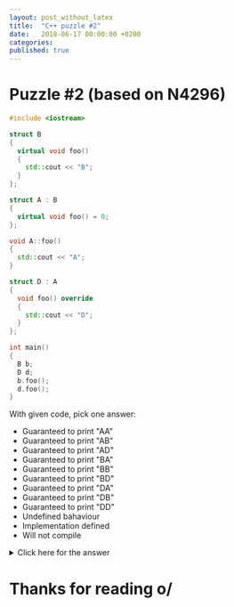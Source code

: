 ```yaml
---
layout: post_without_latex
title:  "C++ puzzle #2"
date:   2018-06-17 00:00:00 +0200
categories: 
published: true
---
```



# Puzzle #2 (based on N4296)

```cpp
#include <iostream>

struct B
{
  virtual void foo()
  {
    std::cout << "B";
  }
};

struct A : B
{
  virtual void foo() = 0;
};

void A::foo()
{
  std::cout << "A";
}

struct D : A
{
  void foo() override
  {
    std::cout << "D";
  }
};

int main()
{
  B b;
  D d;
  b.foo();
  d.foo();
}
```

With given code, pick one answer:
- Guaranteed to print "AA"
- Guaranteed to print "AB"
- Guaranteed to print "AD"
- Guaranteed to print "BA"
- Guaranteed to print "BB"
- Guaranteed to print "BD"
- Guaranteed to print "DA"
- Guaranteed to print "DB"
- Guaranteed to print "DD"
- Undefined bahaviour
- Implementation defined
- Will not compile



<details markdown="1">
  <summary>Click here for the answer</summary>

The correct answer is: Guaranteed to print "BD".

There are two things that may be (or may not) strange to you:
- A pure virtual method definition.
- A pure virtual method overriding.

Both of them are well defined in the standard.


A pure virtual method can be defined but it must be defined outside of the class body

> 10.4.2 (Note)
>
> A function declaration cannot provide both a pure-specifier and a definition

2. And about the overriding:

> 10.4.5
> 
> (...)  a pure virtual function may override a virtual function which is not pure.

</details>


# Thanks for reading o/
